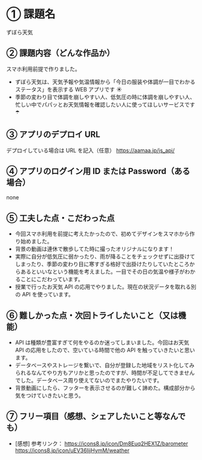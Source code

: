 # ① 課題名

ずぼら天気

## ② 課題内容（どんな作品か）

スマホ利用前提で作りました。

- ずぼら天気は、天気予報や気温情報から「今日の服装や体調が一目でわかるステータス」を表示する WEB アプリです ☀️
- 季節の変わり目で体調を崩しやすい人、低気圧の時に体調を崩しやすい人、忙しい中でパパッとお天気情報を確認したい人に使ってほしいサービスです ☂️

## ③ アプリのデプロイ URL

デプロイしている場合は URL を記入（任意）
https://aamaa.jp/js_api/

## ④ アプリのログイン用 ID または Password（ある場合）

none

## ⑤ 工夫した点・こだわった点

- 今回スマホ利用を前提に考えたかったので、初めてデザインをスマホから作り始めました。
- 背景の動画は連休で散歩してた時に撮ったオリジナルになります！
- 実際に自分が低気圧に弱かったり、雨が降ることをチェックせずに出掛けてしまったり、季節の変わり目に寒すぎる格好で出掛けたりしていたところからあるといいなという機能を考えました。一目でその日の気温や様子がわかることにこだわっています。
- 授業で行ったお天気 API の応用でやりました。現在の状況データを取れる別の API を使っています。

## ⑥ 難しかった点・次回トライしたいこと（又は機能）

- API は種類が豊富すぎて何をやるのか迷ってしまいました。今回はお天気 API の応用をしたので、空いている時間で他の API を触っていきたいと思います。
- データベースやストレージを繋いで、自分が登録した地域をリスト化してみられるなんてやり方もアリかと思ったのですが、時間が不足してできませんでした。データベース周り使えてないのでまたやりたいです。
- 背景動画にしたら、フッターを表示させるのが難しく諦めた。構成部分から気をつけていきたいと思う。

## ⑦ フリー項目（感想、シェアしたいこと等なんでも）

- [感想]
  参考リンク：
  https://icons8.jp/icon/Dm8Euq2HEX1Z/barometer
  https://icons8.jp/icon/uEV36IijHymM/weather
